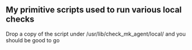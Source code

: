 ## My primitive scripts used to run various local checks 

Drop a copy of the script under /usr/lib/check_mk_agent/local/ and you should be good to go
